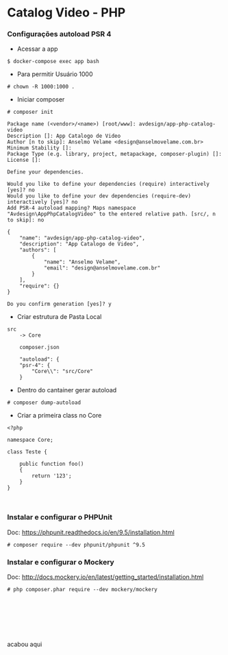 # Catalog Video - PHP

### Configurações autoload PSR 4

- Acessar a app
````
$ docker-compose exec app bash
````
- Para permitir Usuário 1000
````
# chown -R 1000:1000 .
````
- Iniciar composer
````
# composer init

Package name (<vendor>/<name>) [root/www]: avdesign/app-php-catalog-video
Description []: App Catalogo de Video
Author [n to skip]: Anselmo Velame <design@anselmovelame.com.br>
Minimum Stability []: 
Package Type (e.g. library, project, metapackage, composer-plugin) []: 
License []: 

Define your dependencies.

Would you like to define your dependencies (require) interactively [yes]? no
Would you like to define your dev dependencies (require-dev) interactively [yes]? no
Add PSR-4 autoload mapping? Maps namespace "Avdesign\AppPhpCatalogVideo" to the entered relative path. [src/, n to skip]: no

{
    "name": "avdesign/app-php-catalog-video",
    "description": "App Catalogo de Video",
    "authors": [
        {
            "name": "Anselmo Velame",
            "email": "design@anselmovelame.com.br"
        }
    ],
    "require": {}
}

Do you confirm generation [yes]? y
````
- Criar estrutura de Pasta Local
````
src 
    -> Core

    composer.json

    "autoload": {
    "psr-4": {
        "Core\\": "src/Core"
    }

````
- Dentro do cantainer gerar autoload
````
# composer dump-autoload
````
- Criar a primeira class no Core
````
<?php

namespace Core;

class Teste {

    public function foo()
    {
        return '123';
    }
}



````
### Instalar e configurar o PHPUnit

Doc: https://phpunit.readthedocs.io/en/9.5/installation.html
````
# composer require --dev phpunit/phpunit ^9.5
````

### Instalar e configurar o Mockery

Doc: http://docs.mockery.io/en/latest/getting_started/installation.html
````
# php composer.phar require --dev mockery/mockery
````

````
````

````
````

````
````

````
````

````
````

````
````

````
````
acabou aqui